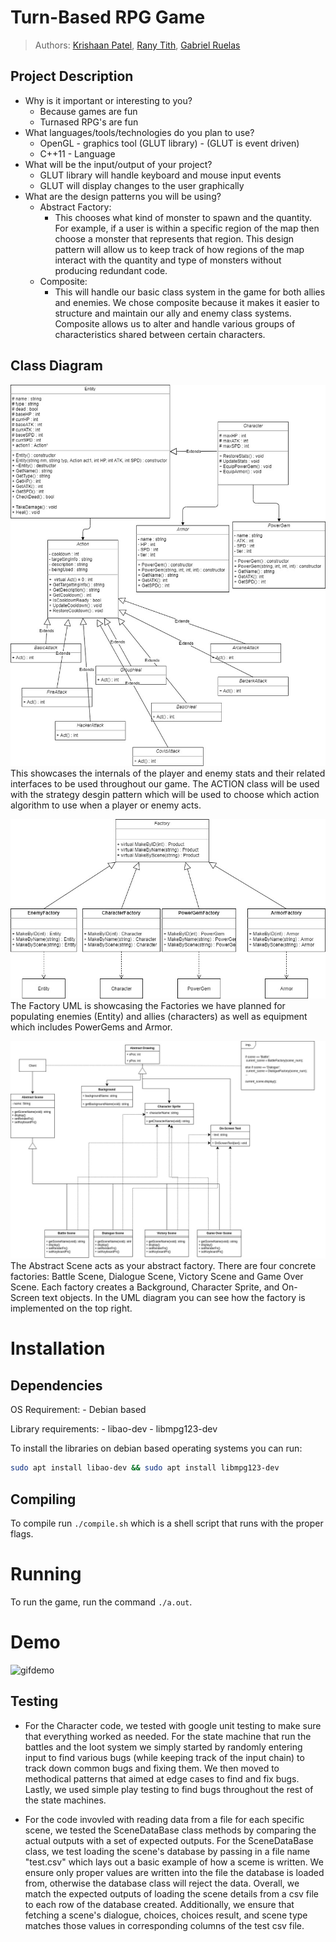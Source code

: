 # Turn-Based RPG Game

 > Authors: [Krishaan Patel](https://github.com/kpate135), [Rany Tith](https://github.com/ranyishere), [Gabriel Ruelas](https://github.com/FeistierMage-Gabe)

## Project Description
* Why is it important or interesting to you?
  * Because games are fun
  * Turnased RPG's are fun
* What languages/tools/technologies do you plan to use?
  * OpenGL - graphics tool (GLUT library) - (GLUT is event driven)
  * C++11 - Language
* What will be the input/output of your project?
  * GLUT library will handle keyboard and mouse input events
  * GLUT will display changes to the user graphically
* What are the design patterns you will be using? 
   * Abstract Factory:
     * This chooses what kind of monster to spawn and the quantity. For example, if a user is within a specific region of the map then choose a monster that represents that region. This design pattern will allow us to keep track of how regions of the map interact with the quantity and type of monsters without producing redundant code.
  * Composite:
    * This will handle our basic class system in the game for both allies and enemies. We chose composite because it makes it easier to structure and maintain our ally and enemy class systems. Composite allows us to alter and handle various groups of characteristics shared between certain characters.
 
## Class Diagram
![uml1](ClassUML.jpg "ClassUML")
This showcases the internals of the player and enemy stats and their related interfaces to be used throughout our game. 
The ACTION class will be used with the strategy desgin pattern which will be used to choose which action algorithm to use when a player or enemy acts.

![uml1](FactoryUML.jpg "FactoryUML")
The Factory UML is showcasing the Factories we have planned for populating enemies (Entity) and allies (characters) as well as equipment which includes PowerGems and Armor.

![uml2](Scenes.jpg "Scenes")
The Abstract Scene acts as your abstract factory. There are four concrete factories: Battle Scene, Dialogue Scene, Victory Scene and Game Over Scene.
Each factory creates a Background, Character Sprite, and On-Screen text objects. In the UML diagram you can see how the factory is implemented on
the top right.


# Installation

## Dependencies

OS Requirement:
	- Debian based

Library requirements:
	- libao-dev
	- libmpg123-dev

To install the libraries on debian based operating systems you can run:
```bash
sudo apt install libao-dev && sudo apt install libmpg123-dev
```

## Compiling
To compile run `./compile.sh` which is a shell script that runs with the proper flags.

# Running
To run the game, run the command `./a.out`.

# Demo

![gifdemo](game.gif)



 ## Testing
* For the Character code, we tested with google unit testing to make sure that everything worked as needed. For the state machine that run the battles and the loot system we simply started by randomly entering input to find various bugs (while keeping track of the input chain) to track down common bugs and fixing them. We then moved to methodical patterns that aimed at edge cases to find and fix bugs. Lastly, we used simple play testing to find bugs throughout the rest of the state machines.
 
* For the code invovled with reading data from a file for each specific scene, we tested the SceneDataBase class methods by comparing the actual outputs with a set of expected outputs. For the SceneDataBase class, we test loading the scene's database by passing in a file name "test.csv" which lays out a basic example of how a sceme is written. We ensure only proper values are written into the file the database is loaded from, otherwise the database class will reject the data. Overall, we match the expected outputs of loading the scene details from a csv file to each row of the database created. Additionally, we ensure that fetching a scene's dialogue, choices, choices result, and scene type matches those values in corresponding columns of the test csv file. 
